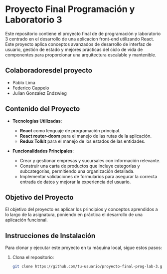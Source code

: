 # Proyecto Final Programación y Laboratorio 3

Este repositorio contiene el proyecto final de  de programación y laboratorio 3 centrado en el desarrollo de una aplicacion front-end utilizando React. Este proyecto aplica conceptos avanzados de desarrollo de interfaz de usuario, gestión de estado y mejores prácticas del  ciclo de vida de componentes para proporcionar una arquitectura escalable y mantenible.

## Colaboradoresdel proyecto

- Pablo Lima
- Federico Cappelo
- Julian Gonzalez Endzwieg

## Contenido del Proyecto

- **Tecnologías Utilizadas**:
  - **React** como lenguaje de programación principal.
  - **React router-doom** para el manejo de las rutas de la aplicación.
  - **Redux Tolkit** para el manejo de los estados de las entidades.
  
- **Funcionalidades Principales**:
  - Crear y gestionar empresas y sucursales con información relevante.
  - Construir una carta de productos que incluye categorías y subcategorías, permitiendo una organización detallada.
  - Implementar validaciones de formularios para asegurar la correcta entrada de datos y mejorar la experiencia del usuario.

## Objetivo del Proyecto

El objetivo del proyecto es aplicar los principios y conceptos aprendidos a lo largo de la asignatura, poniendo en práctica el desarrollo de una aplicación funcional.

## Instrucciones de Instalación

Para clonar y ejecutar este proyecto en tu máquina local, sigue estos pasos:

1. Clona el repositorio:
   
   ```bash
   git clone https://github.com/tu-usuario/proyecto-final-prog-lab-3.git
